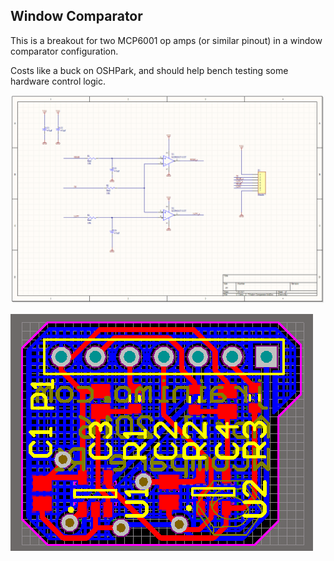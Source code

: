 ## Window Comparator

This is a breakout for two MCP6001 op amps (or similar pinout) in a window comparator configuration.

Costs like a buck on OSHPark, and should help bench testing some hardware control logic.

![schematic_window_comparator](Schematic.png)


![pcb_window_comparator](PCB.png)
